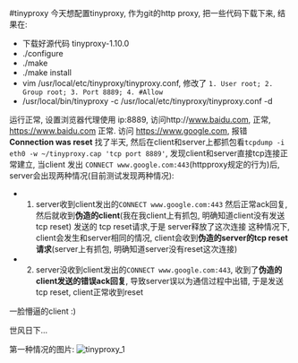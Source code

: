 #tinyproxy 
今天想配置tinyproxy, 作为git的http proxy, 把一些代码下载下来, 结果在:
- 下载好源代码 tinyproxy-1.10.0
- ./configure
- ./make
- ./make install
- vim /usr/local/etc/tinyproxy/tinyproxy.conf, 修改了 `1. User root; 2. Group root; 3. Port 8889; 4. #Allow`
- /usr/local/bin/tinyproxy -c /usr/local/etc/tinyproxy/tinyproxy.conf -d

运行正常, 设置浏览器代理使用 ip:8889, 访问http://www.baidu.com, 正常, https://www.baidu.com 正常. 访问 https://www.google.com, 报错 **Connection was reset**
找了半天, 然后在client和server上都抓包看`tcpdump -i eth0 -w ~/tinyproxy.cap 'tcp port 8889'`, 发现client和server直接tcp连接正常建立, 当client 发出 `CONNECT www.google.com:443`(httpproxy规定的行为)后,
server会出现两种情况(目前测试发现两种情况): 
- 1. server收到client发出的`CONNECT www.google.com:443` 然后正常ack回复, 然后就收到**伪造的client**(我在我client上有抓包, 明确知道client没有发送tcp reset) 发送的 tcp reset请求,于是 server释放了这次连接
   这种情况下, client会发生和server相同的情况, client会收到**伪造的server的tcp reset 请求**(server上有抓包, 明确知道server没有reset这次连接)
   
- 2. server没收到client发出的`CONNECT www.google.com:443`, 收到了**伪造的client发送的错误ack回复**, 导致server误以为通信过程中出错, 于是发送tcp reset, client正常收到reset

一脸懵逼的client :)

世风日下...

第一种情况的图片:
![tinyproxy_1](https://github.com/wangxi19/traps/blob/master/images/tinyproxy_1.png)
